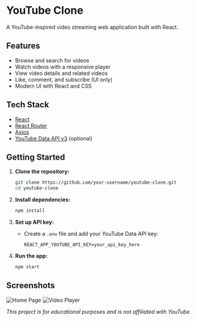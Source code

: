 # YouTube Clone

A YouTube-inspired video streaming web application built with React.

## Features

- Browse and search for videos
- Watch videos with a responsive player
- View video details and related videos
- Like, comment, and subscribe (UI only)
- Modern UI with React and CSS

## Tech Stack

- [React](https://react.dev/)
- [React Router](https://reactrouter.com/)
- [Axios](https://axios-http.com/)
- [YouTube Data API v3](https://developers.google.com/youtube/v3) (optional)

## Getting Started

1. **Clone the repository:**
    ```bash
    git clone https://github.com/your-username/youtube-clone.git
    cd youtube-clone
    ```

2. **Install dependencies:**
    ```bash
    npm install
    ```

3. **Set up API key:**
    - Create a `.env` file and add your YouTube Data API key:
      ```
      REACT_APP_YOUTUBE_API_KEY=your_api_key_here
      ```

4. **Run the app:**
    ```bash
    npm start
    ```

## Screenshots

![Home Page](screenshots/home.png)
![Video Player](screenshots/player.png)

*This project is for educational purposes and is not affiliated with YouTube.*